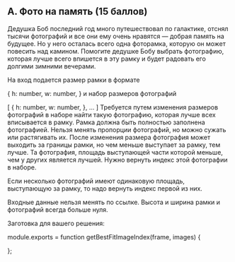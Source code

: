 ## A. Фото на память (15 баллов)
Дедушка Боб последний год много путешествовал по галактике, отснял тысячи фотографий и все они ему очень нравятся — добрая память на будущее. Но у него осталась всего одна фоторамка, которую он может повесить над камином. Помогите дедушке Бобу выбрать фотографию, которая лучше всего впишется в эту рамку и будет радовать его долгими зимними вечерами.

На вход подается размер рамки в формате

{
    h: number,
    w: number,
}
и набор размеров фотографий

[
    {
        h: number,
        w: number,
    },
    ...
]
Требуется путем изменения размеров фотографий в наборе найти такую фотографию, которая лучше всех вписывается в рамку. Рамка должна быть полностью заполнена фотографией. Нельзя менять пропорции фотографий, но можно сужать или растягивать их. После изменения размера фотография может выходить за границы рамки, но чем меньше выступает за рамку, тем лучше. Та фотография, площадь выступающей части которой меньше, чем у других является лучшей. Нужно вернуть индекс этой фотографии в наборе.

Если несколько фотографий имеют одинаковую площадь, выступающую за рамку, то надо вернуть индекс первой из них.

Входные данные нельзя менять по ссылке. Высота и ширина рамки и фотографий всегда больше нуля.

Заготовка для вашего решения:

module.exports = function getBestFitImageIndex(frame, images) {

};